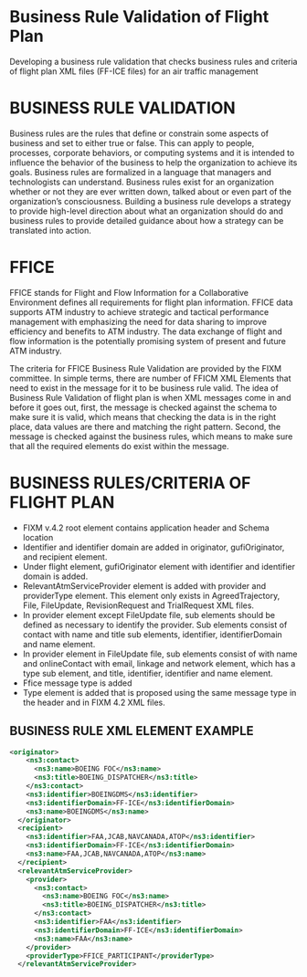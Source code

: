 # Business Rule Validation of Flight Plan
Developing a business rule validation that checks business rules and criteria of flight plan XML files (FF-ICE files) for an air traffic management 

# BUSINESS RULE VALIDATION
Business rules are the rules that define or constrain some aspects of business and set to either true or false. This can apply to people, processes, corporate behaviors, or computing systems and it is intended to influence the behavior of the business to help the organization to achieve its goals. Business rules are formalized in a language that managers and technologists can understand. Business rules exist for an organization whether or not they are ever written down, talked about or even part of the organization’s consciousness. Building a business rule develops a strategy to provide high-level direction about what an organization should do and business rules to provide detailed guidance about how a strategy can be translated into action.

# FFICE
FFICE stands for Flight and Flow Information for a Collaborative Environment defines all requirements for flight plan information. FFICE data supports ATM industry to achieve strategic and tactical performance management with emphasizing the need for data sharing to improve efficiency and benefits to ATM industry. The data exchange of flight and flow information is the potentially promising system of present and future ATM industry.

The criteria for FFICE Business Rule Validation are provided by the FIXM committee. In simple terms, there are number of FFICM XML Elements that need to exist in the message for it to be business rule valid. The idea of Business Rule Validation of flight plan is when XML messages come in and before it goes out, first, the message is checked against the schema to make sure it is valid, which means that checking the data is in the right place, data values are there and matching the right pattern. Second, the message is checked against the business rules, which means to make sure that all the required elements do exist within the message.

# BUSINESS RULES/CRITERIA OF FLIGHT PLAN

* FIXM v.4.2 root element contains application header and Schema location
* Identifier and identifier domain are added in originator, gufiOriginator, and recipient element.
* Under flight element, gufiOriginator element with identifier and identifier domain is added.
* RelevantAtmServiceProvider element is added with provider and providerType element. This element only exists in AgreedTrajectory, File, FileUpdate,   RevisionRequest and TrialRequest XML files.
* In provider element except FileUpdate file, sub elements should be defined as necessary to identify the provider. Sub elements consist of contact with name and title sub elements, identifier, identifierDomain and name element.
* In provider element in FileUpdate file, sub elements consist of with name and onlineContact with email, linkage and network element, which has a type sub element, and title, identifier, identifier and name element.
* Ffice message type is added
* Type element is added that is proposed using the same message type in the header and in FIXM 4.2 XML files.

## BUSINESS RULE XML ELEMENT EXAMPLE
``` xml
<originator>
    <ns3:contact>
      <ns3:name>BOEING FOC</ns3:name>
      <ns3:title>BOEING_DISPATCHER</ns3:title>
    </ns3:contact>
    <ns3:identifier>BOEINGDMS</ns3:identifier>
    <ns3:identifierDomain>FF-ICE</ns3:identifierDomain>
    <ns3:name>BOEINGDMS</ns3:name>
  </originator>
  <recipient>
    <ns3:identifier>FAA,JCAB,NAVCANADA,ATOP</ns3:identifier>
    <ns3:identifierDomain>FF-ICE</ns3:identifierDomain>
    <ns3:name>FAA,JCAB,NAVCANADA,ATOP</ns3:name>
  </recipient>
  <relevantAtmServiceProvider>
    <provider>
      <ns3:contact>
        <ns3:name>BOEING FOC</ns3:name>
        <ns3:title>BOEING_DISPATCHER</ns3:title>
      </ns3:contact>
      <ns3:identifier>FAA</ns3:identifier>
      <ns3:identifierDomain>FF-ICE</ns3:identifierDomain>
      <ns3:name>FAA</ns3:name>
    </provider>
    <providerType>FFICE_PARTICIPANT</providerType>
  </relevantAtmServiceProvider>
```

